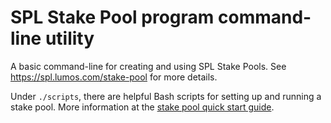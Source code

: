 # SPL Stake Pool program command-line utility

A basic command-line for creating and using SPL Stake Pools.  See https://spl.lumos.com/stake-pool for more details.

Under `./scripts`, there are helpful Bash scripts for setting up and running a
stake pool. More information at the
[stake pool quick start guide](https://spl.lumos.com/stake-pool/quickstart).
